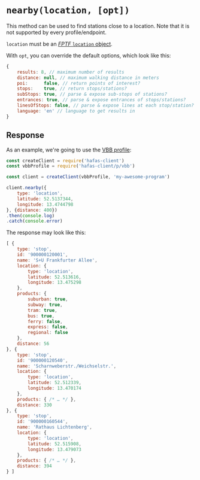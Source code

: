 # `nearby(location, [opt])`

This method can be used to find stations close to a location. Note that it is not supported by every profile/endpoint.

`location` must be an [*FPTF* `location` object](https://github.com/public-transport/friendly-public-transport-format/blob/1.2.0/spec/readme.md#location-objects).

With `opt`, you can override the default options, which look like this:

```js
{
	results: 8, // maximum number of results
	distance: null, // maximum walking distance in meters
	poi:      false, // return points of interest?
	stops:    true, // return stops/stations?
	subStops: true, // parse & expose sub-stops of stations?
	entrances: true, // parse & expose entrances of stops/stations?
	linesOfStops: false, // parse & expose lines at each stop/station?
	language: 'en' // language to get results in
}
```

## Response

As an example, we're going to use the [VBB profile](../p/vbb):

```js
const createClient = require('hafas-client')
const vbbProfile = require('hafas-client/p/vbb')

const client = createClient(vbbProfile, 'my-awesome-program')

client.nearby({
	type: 'location',
	latitude: 52.5137344,
	longitude: 13.4744798
}, {distance: 400})
.then(console.log)
.catch(console.error)
```

The response may look like this:

```js
[ {
	type: 'stop',
	id: '900000120001',
	name: 'S+U Frankfurter Allee',
	location: {
		type: 'location',
		latitude: 52.513616,
		longitude: 13.475298
	},
	products: {
		suburban: true,
		subway: true,
		tram: true,
		bus: true,
		ferry: false,
		express: false,
		regional: false
	},
	distance: 56
}, {
	type: 'stop',
	id: '900000120540',
	name: 'Scharnweberstr./Weichselstr.',
	location: {
		type: 'location',
		latitude: 52.512339,
		longitude: 13.470174
	},
	products: { /* … */ },
	distance: 330
}, {
	type: 'stop',
	id: '900000160544',
	name: 'Rathaus Lichtenberg',
	location: {
		type: 'location',
		latitude: 52.515908,
		longitude: 13.479073
	},
	products: { /* … */ },
	distance: 394
} ]
```
